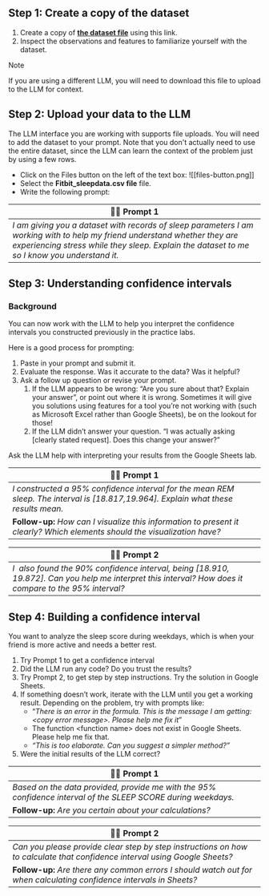## Step 1: Create a copy of the dataset

1. Create a copy of [**the dataset file**](https://docs.google.com/spreadsheets/d/1GoWvIllnmA6rRPSPJEjmtsB9RrK2tKw_3dOx918W2S0/copy) using this link.
2. Inspect the observations and features to familiarize yourself with the dataset.

> [!Note]
> If you are using a different LLM, you will need to download this file to upload to the LLM for context.

## Step 2: Upload your data to the LLM

The LLM interface you are working with supports file uploads. You will need to add the dataset to your prompt. Note that you don't actually need to use the entire dataset, since the LLM can learn the context of the problem just by using a few rows.

- Click on the Files button on the left of the text box:
    ![[files-button.png]]
- Select the **Fitbit_sleepdata.csv file** file. 
- Write the following prompt: 

| 👤💬 Prompt 1                                                                                                                                                                                                             |
| ------------------------------------------------------------------------------------------------------------------------------------------------------------------------------------------------------------------------- |
| _I am giving you a dataset with records of sleep parameters I am working with to help my friend understand whether they are experiencing stress while they sleep. Explain the dataset to me so I know you understand it._ |
## Step 3: Understanding confidence intervals

### Background

You can now work with the LLM to help you interpret the confidence intervals you constructed previously in the practice labs.

Here is a good process for prompting:

1. Paste in your prompt and submit it.
2. Evaluate the response. Was it accurate to the data? Was it helpful?
3. Ask a follow up question or revise your prompt.
    1. If the LLM appears to be wrong: “Are you sure about that? Explain your answer”, or point out where it is wrong. Sometimes it will give you solutions using features for a tool you’re not working with (such as Microsoft Excel rather than Google Sheets), be on the lookout for those!
    2. If the LLM didn’t answer your question. “I was actually asking \[clearly stated request]. Does this change your answer?”

Ask the LLM help with interpreting your results from the Google Sheets lab.

| 👤💬 Prompt 1                                                                                                                        |
| ------------------------------------------------------------------------------------------------------------------------------------ |
| _I constructed a 95% confidence interval for the mean REM sleep. The interval is \[18.817,19.964]. Explain what these results mean._ |
| **Follow-up:** _How can I visualize this information to present it clearly? Which elements should the visualization have?_           |

| 👤💬 Prompt 2                                                                                                                                          |
| ------------------------------------------------------------------------------------------------------------------------------------------------------ |
| _I  also found the 90% confidence interval, being [18.910, 19.872]. Can you help me interpret this interval? How does it compare to the 95% interval?_ |

## Step 4: Building a confidence interval

You want to analyze the sleep score during weekdays, which is when your friend is more active and needs a better rest.

1. Try Prompt 1 to get a confidence interval
2. Did the LLM run any code? Do you trust the results?
3. Try Prompt 2, to get step by step instructions. Try the solution in Google Sheets.
4. If something doesn’t work, iterate with the LLM until you get a working result. Depending on the problem, try with prompts like:
	- “_There is an error in the formula. This is the message I am getting: \<copy error message>. Please help me fix it_”
	- The function \<function name> does not exist in Google Sheets. Please help me fix that.   
    - _“This is too elaborate. Can you suggest a simpler method?”_
5. Were the initial results of the LLM correct?  

| 👤💬 Prompt 1                                                                                                 |
| ------------------------------------------------------------------------------------------------------------- |
| _Based on the data provided, provide me with the 95% confidence interval of the SLEEP SCORE during weekdays._ |
| **Follow-up:** _Are you certain about your calculations?_                                                     |

|👤💬 Prompt 2|
|---|
|_Can you please provide clear step by step instructions on how to calculate that confidence interval using Google Sheets?_|
|**Follow-up:** _Are there any common errors I should watch out for when calculating confidence intervals in Sheets?_|
